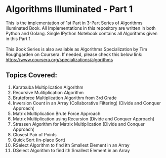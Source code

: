 # Algorithms Illuminated - Part 1
This is the implementation of 1st Part in 3-Part Series of Algorithms Illuminated Book. All Implementations in this repository are written in both Python and Golang. Single IPython Notebook contains all Algorithms given in this Part 1. <br><br>
This Book Series is also available as Algorithms Specialization by Tim Roughgarden on Coursera. If needed, please check this below link: https://www.coursera.org/specializations/algorithms

## Topics Covered:
1. Karatsuba Multiplication Algorithm
2. Recursive Mulitiplication Algorithm
3. Bruteforce Multiplication Algorithm from 3rd Grade
4. Inversion Count in an Array (Collaborative Filtering) (Divide and Conquer Approach)
5. Matrix Multiplication Brute Force Approach
6. Matrix Multiplication using Recursion (Divide and Conquer Approach)
7. Strassen Algorithm for Matrix Multiplication (Divide and Conquer Approach)
8. Closest Pair of Points
9. Quick Sort (In-place Sort)
10. RSelect Algorithm to find ith Smallest Element in an Array
11. DSelect Algorithm to find ith Smallest Element in an Array
